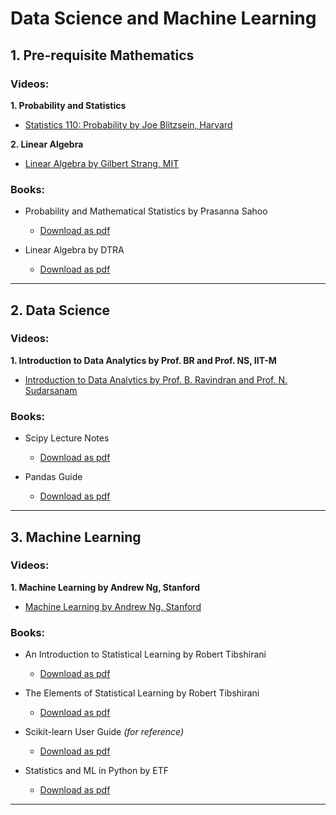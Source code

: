 # Data Science and Machine Learning

## 1. Pre-requisite Mathematics 

### Videos:

**1. Probability and Statistics**

- [Statistics 110: Probability by Joe Blitzsein, Harvard](https://www.youtube.com/playlist?list=PL2SOU6wwxB0uwwH80KTQ6ht66KWxbzTIo)

**2. Linear Algebra**

- [Linear Algebra by Gilbert Strang, MIT](https://www.youtube.com/playlist?list=PLE7DDD91010BC51F8)

### Books:

- Probability and Mathematical Statistics by Prasanna Sahoo
    + [Download as pdf](http://www.iiserpune.ac.in/~ayan/MTH201/Sahoo_textbook.pdf)

- Linear Algebra by DTRA
    + [Download as pdf](https://www.math.ucdavis.edu/~linear/linear-guest.pdf)

<hr/>

## 2. Data Science

### Videos:

**1. Introduction to Data Analytics by Prof. BR and Prof. NS, IIT-M**

- [Introduction to Data Analytics by Prof. B. Ravindran and Prof. N. Sudarsanam](https://www.youtube.com/playlist?list=PLRueFtKLr0QN7MmQ8pdpQerOe_s8vGJG4)

### Books:

- Scipy Lecture Notes
    + [Download as pdf](https://scipy-lectures.org/_downloads/ScipyLectures-simple.pdf)

- Pandas Guide 
    + [Download as pdf](https://readthedocs.org/projects/pandasguide/downloads/pdf/latest/)

<hr/>

## 3. Machine Learning

### Videos:

**1. Machine Learning by Andrew Ng, Stanford**

- [Machine Learning by Andrew Ng, Stanford](https://www.youtube.com/playlist?list=PLA89DCFA6ADACE599)

### Books:

- An Introduction to Statistical Learning by Robert Tibshirani 
    + [Download as pdf](https://www.ime.unicamp.br/~dias/Intoduction%20to%20Statistical%20Learning.pdf)

- The Elements of Statistical Learning by Robert Tibshirani
    + [Download as pdf](https://web.stanford.edu/~hastie/Papers/ESLII.pdf)

- Scikit-learn User Guide *(for reference)*
    + [Download as pdf](https://scikit-learn.org/stable/_downloads/scikit-learn-docs.pdf)

- Statistics and ML in Python by ETF
    + [Download as pdf](https://drive.google.com/open?id=15KkShcRpgzJpGGLEpm6Ld5zI2mv3ytvw)

<hr/>